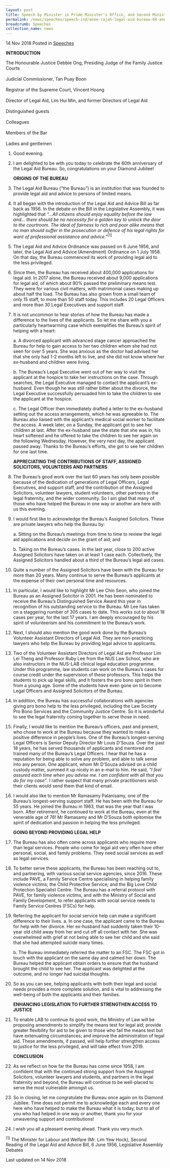 ```yaml
---
layout: post
title: Speech by Minister in Prime Minister's Office, and Second Minister for Finance and Education, Ms Indranee Rajah, at the Legal Aid Bureau's 60th Anniversary Dinner
permalink: /news/speeches/speech-indranee-rajah-legal-aid-bureau-60-anniversary-dinner
breadcrumb: Speeches
collection_name: news
---
```


14 Nov 2018 Posted in [Speeches](/news/speeches)

**INTRODUCTION**

The Honourable Justice Debbie Ong, Presiding Judge of the Family Justice Courts  
<br>
Judicial Commissioner, Tan Puay Boon
<br>  
Registrar of the Supreme Court, Vincent Hoong
<br>  
Director of Legal Aid, Lim Hui Min, and former Directors of Legal Aid
<br>  
Distinguished guests
<br>  
Colleagues
<br>  
Members of the Bar
<br>  
Ladies and gentlemen  

 1. Good evening.
 
 2. I am delighted to be with you today to celebrate the 60th anniversary of the Legal Aid Bureau. So, congratulations on your Diamond Jubilee!

    **ORIGINS OF THE BUREAU**


 3. The Legal Aid Bureau (“the Bureau”) is an institution that was founded to provide legal aid and advice to persons of limited means.

 

 4. It all began with the introduction of the Legal Aid and Advice Bill as far back as 1956.  In the debate on the Bill in the Legislative Assembly, it was highlighted that *“…All citizens should enjoy equality before the law and… there should be no necessity for a golden key to unlock the door to the courtroom. The ideal of fairness to rich and poor alike means that no man should suffer in the prosecution or defence of his legal rights for want of professional assistance and advice.”*<sup>[1]</sup>

 

 5. The Legal Aid and Advice Ordinance was passed on 6 June 1956, and later, the Legal Aid and Advice (Amendment) Ordinance on 1 July 1958.  On that day, the Bureau commenced its work of providing legal aid to the less privileged.

 

 6. Since then, the Bureau has received about 400,000 applications for legal aid.  In 2017 alone, the Bureau received about 9,000 applications for legal aid, of which about 90% passed the preliminary means test.  They were for various civil matters, with matrimonial cases making up about half the load.  The Bureau has also grown from a small team of only 15 staff, to more than 50 staff today. This includes 20 Legal Officers and more than 30 Legal Executives and support staff.


7. It is not uncommon to hear stories of how the Bureau has made a difference to the lives of the applicants.  So let me share with you a particularly heartwarming case which exemplifies the Bureau’s spirit of helping with a heart:
   
   a. A divorced applicant with advanced stage cancer approached the Bureau for help to gain access to her two children whom she had not seen for over 5 years.  She was anxious as the doctor had advised her that she only had 1-2 months left to live, and she did not know where her ex-husband and children were living.
   
   b. The Bureau’s Legal Executive went out of her way to visit the applicant at the hospice to take her instructions on the case.  Through searches, the Legal Executive managed to contact the applicant’s ex-husband.  Even though he was still rather bitter about the divorce, the Legal Executive successfully persuaded him to take the children to see the applicant at the hospice.
   
   c. The Legal Officer then immediately drafted a letter to the ex-husband setting out the access arrangements, which he was agreeable to.  The Bureau also liaised with the applicant’s medical social worker to facilitate the access.  A week later, on a Sunday, the applicant got to see her children at last.  After the ex-husband saw the state that she was in, his heart softened and he offered to take the children to see her again on the following Wednesday.  However, the very next day, the applicant passed away.  Thanks to the Bureau’s efforts, she got to see her children for one last time.
   
   **APPRECIATING THE CONTRIBUTIONS OF STAFF, ASSIGNED SOLICITORS, VOLUNTEERS AND PARTNERS**


 8. The Bureau’s good work over the last 60 years has only been possible because of the dedication of generations of Legal Officers, Legal Executives, and support staff, and the contribution of the Assigned Solicitors, volunteer lawyers, student volunteers, other partners in the legal fraternity, and the wider community. So I am glad that many of those who have helped the Bureau in one way or another are here with us this evening.

 9. I would first like to acknowledge the Bureau’s Assigned Solicitors. These are private lawyers who help the Bureau by:
    
    a. Sitting on the Bureau’s meetings from time to time to review the legal aid applications and decide on the grant of aid; and
    
    b.  Taking on the Bureau’s cases.  In the last year, close to 200 active Assigned Solicitors have taken on at least 1 case each. Collectively, the Assigned Solicitors handled about a third of the Bureau’s legal aid cases.
   
 


10. Quite a number of the Assigned Solicitors have been with the Bureau for more than 20 years.  Many continue to serve the Bureau’s applicants at the expense of their own personal time and resources.

 

11. In particular, I would like to highlight Mr Lee Chin Seon, who joined the Bureau as an Assigned Solicitor in 2001.  He has been nominated to receive the Bureau’s Distinguished Service Award this year in recognition of his outstanding service to the Bureau.  Mr Lee has taken on a staggering number of 305 cases to date. This works out to about 18 cases per year, for the last 17 years.  I am deeply encouraged by his spirit of volunteerism and his commitment to the Bureau’s work.

 

12. Next, I should also mention the good work done by the Bureau’s Volunteer Assistant Directors of Legal Aid.  They are non-practicing lawyers who help the Bureau by providing legal advice to applicants.

 

13. Two of the Volunteer Assistant Directors of Legal Aid are Professor Lim Lei Theng and Professor Ruby Lee from the NUS Law School, who are also instructors in the NUS-LAB clinical legal education programme. Under this programme, law students can work on the Bureau’s cases for course credit under the supervision of these professors.  This helps the students to pick up legal skills, and it fosters the pro bono spirit in them from a young age.  Some of the students have even gone on to become Legal Officers and Assigned Solicitors of the Bureau.

 

14. In addition, the Bureau has successful collaborations with agencies giving pro bono help to the less privileged, including the Law Society Pro Bono Services and the Community Justice Centre.  So it is wonderful to see the legal fraternity coming together to serve those in need.

 

15. Finally, I would like to mention the Bureau’s officers, past and present, who chose to work at the Bureau because they wanted to make a positive difference in people’s lives.  One of the Bureau’s longest-serving Legal Officers is Senior Deputy Director Mr Louis D’Souza.  Over the past 18 years, he has served thousands of applicants and mentored and trained many of the Bureau’s Legal Officers.  I hear that he has a reputation for being able to solve any problem, and able to talk sense into any person.  One applicant, whom Mr D’Souza advised on a child custody matter, summed it up nicely in an e-mail to him. He said,  *“I feel assured each time when you advise me.  I am confident with all that you do for my case”*. I rather suspect that many private practitioners wish their clients would send them that kind of email.

 

16. I would also like to mention Mr Ramasamy Palanisamy, one of the Bureau’s longest-serving support staff. He has been with the Bureau for 55 years.  He joined the Bureau in 1963, that was the year that I was born.  After retirement, he continued to work at the Bureau, even at the venerable age of 76!  Mr Ramasamy and Mr D’Souza both epitomise the spirit of dedication and passion in helping the less privileged. 
    
    **GOING BEYOND PROVIDING LEGAL HELP**


17. The Bureau has also often come across applicants who require more than legal services.  People who come for legal aid very often have other personal, social, and family problems.  They need social services as well as legal services.

 

18. To better serve these applicants, the Bureau has been reaching out to, and partnering, with various social service agencies, since 2016.  These include PAVE, a Family Service Centre specialising in helping family violence victims; the Child Protective Service; and the Big Love Child Protection Specialist Centre.  The Bureau has a referral protocol with PAVE, for family violence victims, and with the Ministry of Social and Family Development, to refer applicants with social service needs to Family Service Centres (FSCs) for help.

19. Referring the applicant for social service help can make a significant difference to their lives.
    a. In one case, the applicant came to the Bureau for help with her divorce.  Her ex-husband had suddenly taken their 10-year old child away from her and cut off all contact with her.  She was overwhelmed with grief at not being able to see her child and she said that she had attempted suicide many times.

    b. The Bureau immediately referred the matter to an FSC.  The FSC got in touch with the applicant on the same day and calmed her down.  The Bureau helped the applicant obtain orders to ensure that the husband brought the child to see her.  The applicant was delighted at the outcome, and no longer had suicidal thoughts.



20. So as you can see, helping applicants with both their legal and social needs provides a more complete solution, and is vital to addressing the well-being of both the applicants and their families.

    **ENHANCING LEGISLATION TO FURTHER STRENGTHEN ACCESS TO JUSTICE**


21. To enable LAB to continue its good work, the Ministry of Law will be proposing amendments to simplify the means test for legal aid; provide greater flexibility for aid to be given to those who fail the means test but have extenuating circumstances; and improve the administration of legal aid. These amendments, if  passed, will help further strengthen access to justice for the less privileged, and will take effect from 2019.  

    **CONCLUSION**


22. As we reflect on how far the Bureau has come since 1958, I am confident that with the continued strong support from the Assigned Solicitors, volunteer lawyers and students, and partners in the legal fraternity and beyond, the Bureau will continue to be well-placed to serve the most vulnerable amongst us.

 

23. So in closing, let me  congratulate the Bureau once again on its Diamond Jubilee. Time does not permit me to acknowledge each and every one here who have helped to make the Bureau what it is today, but to all of you who had helped in one way or another, thank you for your unwavering support and contributions!

 

24. I wish you all a pleasant evening ahead. Thank you very much.


<sup>[1]</sup> The Minister for Labour and Welfare (Mr. Lim Yew Hock), Second Reading of the Legal Aid and Advice Bill, 6 June 1956, Legislative Assembly Debates

<p class="right-side-updated">Last updated on 14 Nov 2018</p>
